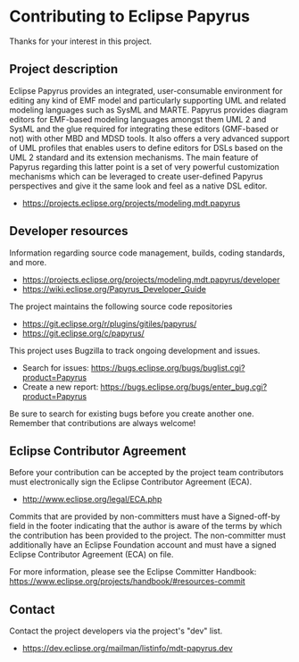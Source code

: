 # Contributing to Eclipse Papyrus

Thanks for your interest in this project.

## Project description

Eclipse Papyrus provides an integrated, user-consumable environment for editing
any kind of EMF model and particularly supporting UML and related modeling
languages such as SysML and MARTE. Papyrus provides diagram editors for
EMF-based modeling languages amongst them UML 2 and SysML and the glue required
for integrating these editors (GMF-based or not) with other MBD and MDSD tools.
It also offers a very advanced support of UML profiles that enables users to
define editors for DSLs based on the UML 2 standard and its extension
mechanisms. The main feature of Papyrus regarding this latter point is a set of
very powerful customization mechanisms which can be leveraged to create
user-defined Papyrus perspectives and give it the same look and feel as a native
DSL editor.

* https://projects.eclipse.org/projects/modeling.mdt.papyrus

## Developer resources

Information regarding source code management, builds, coding standards, and
more.

* https://projects.eclipse.org/projects/modeling.mdt.papyrus/developer
* https://wiki.eclipse.org/Papyrus_Developer_Guide

The project maintains the following source code repositories

* https://git.eclipse.org/r/plugins/gitiles/papyrus/
* https://git.eclipse.org/c/papyrus/

This project uses Bugzilla to track ongoing development and issues.

* Search for issues: https://bugs.eclipse.org/bugs/buglist.cgi?product=Papyrus
* Create a new report:
   https://bugs.eclipse.org/bugs/enter_bug.cgi?product=Papyrus

Be sure to search for existing bugs before you create another one. Remember that
contributions are always welcome!

## Eclipse Contributor Agreement

Before your contribution can be accepted by the project team contributors must
electronically sign the Eclipse Contributor Agreement (ECA).

* http://www.eclipse.org/legal/ECA.php

Commits that are provided by non-committers must have a Signed-off-by field in
the footer indicating that the author is aware of the terms by which the
contribution has been provided to the project. The non-committer must
additionally have an Eclipse Foundation account and must have a signed Eclipse
Contributor Agreement (ECA) on file.

For more information, please see the Eclipse Committer Handbook:
https://www.eclipse.org/projects/handbook/#resources-commit

## Contact

Contact the project developers via the project's "dev" list.

* https://dev.eclipse.org/mailman/listinfo/mdt-papyrus.dev

